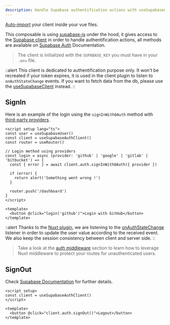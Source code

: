 ```yaml
---
description: Handle Supabase authentification actions with useSupabaseAuthClient composable
---
```


[Auto-import](https://nuxt.com/docs/guide/directory-structure/composables) your client inside your vue files.

This composable is using [supabase-js](https://github.com/supabase/supabase-js/) under the hood, it gives access to the [Supabase client](https://supabase.com/docs/reference/javascript/initializing) in order to handle authentification actions, all methods are available on [Supabase Auth](https://supabase.com/docs/reference/javascript/auth-signup) Documentation.

> The client is initialized with the `SUPABASE_KEY` you must have in your `.env` file.

::alert
This client is dedicated to authentification purpose only. It won't be recreated if your token expires, it is used in the client plugin to listen to `onAuthStateChange` events. If you want to fetch data from the db, please use the [useSupabaseClient](/usage/composables/use-supabase-client) instead.
::

## SignIn

Here is an example of the login using the `signInWithOAuth` method with [third-party providers](https://supabase.com/docs/reference/javascript/auth-signinwithoauth).

```vue [pages/login.vue]
<script setup lang="ts">
const user = useSupabaseUser()
const client = useSupabaseAuthClient()
const router = useRouter()

// Login method using providers
const login = async (provider: 'github' | 'google' | 'gitlab' | 'bitbucket') => {
  const { error } = await client.auth.signInWithOAuth({ provider })

  if (error) {
    return alert('Something went wrong !')
  }

  router.push('/dashboard')
}
</script>

<template>
  <button @click="login('github')">Login with GitHub</button>
</template>
```

::alert
Thanks to the [Nuxt plugin](https://nuxt.com/docs/guide/directory-structure/plugins), we are listening to the [onAuthStateChange](https://supabase.com/docs/reference/javascript/auth-onauthstatechange) listener in order to update the user value according to the received event. We also keep the session consistency between client and server side.
::

> Take a look at the [auth middleware](/usage/composables/usesupabaseuser#auth-middleware) section to learn how to leverage Nuxt middleware to protect your routes for unauthenticated users.

## SignOut

Check [Supabase Documentation](https://supabase.com/docs/reference/javascript/auth-signout) for further details.

```vue
<script setup>
const client = useSupabaseAuthClient()
</script>

<template>
  <button @click="client.auth.signOut()">Logout</button>
</template>
```